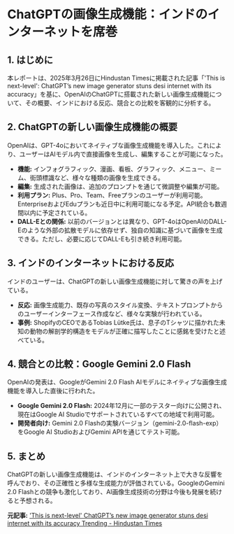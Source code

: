# ChatGPTの画像生成機能：インドのインターネットを席巻

## 1. はじめに

本レポートは、2025年3月26日にHindustan Timesに掲載された記事「'This is next-level': ChatGPT’s new image generator stuns desi internet with its accuracy」を基に、OpenAIのChatGPTに搭載された新しい画像生成機能について、その概要、インドにおける反応、競合との比較を客観的に分析する。

## 2. ChatGPTの新しい画像生成機能の概要

OpenAIは、GPT-4oにおいてネイティブな画像生成機能を導入した。これにより、ユーザーはAIモデル内で直接画像を生成し、編集することが可能になった。

* **機能:** インフォグラフィック、漫画、看板、グラフィック、メニュー、ミーム、街頭標識など、様々な種類の画像を生成できる。
* **編集:** 生成された画像は、追加のプロンプトを通じて微調整や編集が可能。
* **利用プラン:** Plus、Pro、Team、Freeプランのユーザーが利用可能。EnterpriseおよびEduプランも近日中に利用可能になる予定。API統合も数週間以内に予定されている。
* **DALL-Eとの関係:** 以前のバージョンとは異なり、GPT-4oはOpenAIのDALL-Eのような外部の拡散モデルに依存せず、独自の知識に基づいて画像を生成できる。ただし、必要に応じてDALL-Eも引き続き利用可能。

## 3. インドのインターネットにおける反応

インドのユーザーは、ChatGPTの新しい画像生成機能に対して驚きの声を上げている。

* **反応:** 画像生成能力、既存の写真のスタイル変換、テキストプロンプトからのユーザーインターフェース作成など、様々な実験が行われている。
* **事例:** ShopifyのCEOであるTobias Lütke氏は、息子のTシャツに描かれた未知の動物の解剖学的構造をモデルが正確に描写したことに感銘を受けたと述べている。

## 4. 競合との比較：Google Gemini 2.0 Flash

OpenAIの発表は、GoogleがGemini 2.0 Flash AIモデルにネイティブな画像生成機能を導入した直後に行われた。

* **Google Gemini 2.0 Flash:** 2024年12月に一部のテスター向けに公開され、現在はGoogle AI Studioでサポートされているすべての地域で利用可能。
* **開発者向け:** Gemini 2.0 Flashの実験バージョン（gemini-2.0-flash-exp）をGoogle AI StudioおよびGemini APIを通じてテスト可能。

## 5. まとめ

ChatGPTの新しい画像生成機能は、インドのインターネット上で大きな反響を呼んでおり、その正確性と多様な生成能力が評価されている。GoogleのGemini 2.0 Flashとの競争も激化しており、AI画像生成技術の分野は今後も発展を続けると予想される。



**元記事:** ['This is next-level' ChatGPT’s new image generator stuns desi internet with its accuracy Trending - Hindustan Times](https://www.hindustantimes.com/trending/this-is-next-level-chatgpt-s-new-image-generator-stuns-desi-internet-with-its-accuracy-101742989825970.html)